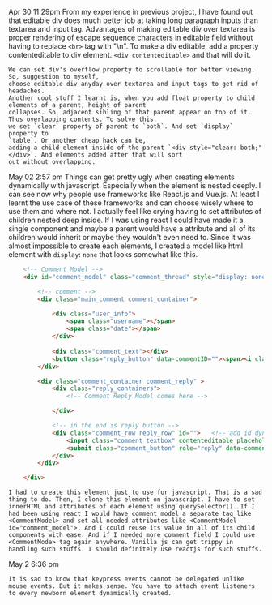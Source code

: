 Apr 30 11:29pm
	From my experience in previous project, I have found out that editable div does much better job at taking long paragraph inputs
	than textarea and input tag. Advantages of making editable div over textarea is proper rendering of escape sequence characters in editable field without having to replace `<br>` tag with "\n". To make a div editable, add a property 
	contenteditable to div element.
	`<div contenteditable>` and that will do it.   

	We can set div's overflow property to scrollable for better viewing. So, suggestion to myself, 
	choose editable div anyday over textarea and input tags to get rid of headaches.  	
	Another cool stuff I learnt is, when you add float property to child elements of a parent, height of parent 
	collapses. So, adjacent sibling of that parent appear on top of it. Thus overlapping contents. To solve this, 
	we set `clear` property of parent to `both`. And set `display` property to
	`table`. Or another cheap hack can be, 
	adding a child element inside of the parent `<div style="clear: both;"</div>`. And elements added after that will sort 
	out without overlapping.

May 02 2:57 pm 
	Things can get pretty ugly when creating elements dynamically with javascript. Especially when the element is nested deeply. I can see now why people use frameworks like React.js and Vue.js. At least I learnt the use case of these frameworks and can choose wisely where to use them and where not. I actually feel like crying having to set attributes of children nested deep inside. If I was using react I could have made it a single component and maybe a parent would have a attribute and all of its children would inherit or maybe they wouldn't even need to. Since it was almost impossible to create each elements, I created a model like html element with `display`: `none` that looks somewhat like this. 

```html
	<!-- Comment Model -->
	<div id="comment_model" class="comment_thread" style="display: none;" >

		<!-- comment -->
		<div class="main_comment comment_container">

			<div class="user_info">
				<span class="username"></span>
				<span class="date"></span>
			</div>
			
			<div class="comment_text"></div>	
			<button class="reply_button" data-commentID=""><span><i class="fa fa-comment"></i> Reply</span></button>
		</div>

		<div class="comment_container comment_reply" >
			<div class="reply_containers">
				<!-- Comment Reply Model comes here -->

			</div>

			<!-- in the end is reply button -->
			<div class="comment_row reply_row" id="">	<!-- add id dynamically here comment_id-->
				<input class="comment_textbox" contenteditable placeholder="Add a comment .."></input>
				<submit class="comment_button" role="reply" data-commentID="">Reply</submit>
			</div>
		</div>

	</div>
```
	I had to create this element just to use for javascript. That is a sad thing to do. Then, I clone this element on javascript. I have to set innerHTML and attributes of each element using querySelector(). If I had been using react I would have comment_model a separate tag like <CommentModel> and set all needed attributes like <CommentModel id="comment_model">. And I could reuse its value in all of its child components with ease. And if I needed more comment field I could use <CommentMode> tag again anywhere. Vanilla js can get trippy in handling such stuffs. I should definitely use reactjs for such stuffs. 


May 2 6:36 pm

	It is sad to know that keypress events cannot be delegated unlike mouse events. But it makes sense. You have to attach event listeners to every newborn element dynamically created.